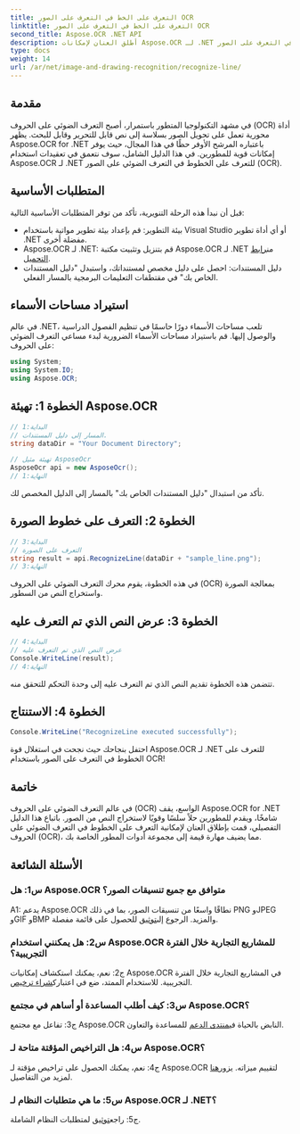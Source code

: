 ```yaml
---
title: التعرف على الخط في التعرف على الصور OCR
linktitle: التعرف على الخط في التعرف على الصور OCR
second_title: Aspose.OCR .NET API
description: أطلق العنان لإمكانات Aspose.OCR لـ .NET في التعرف على الخطوط في التعرف على الصور OCR. دليل المطور لاستخراج النص بسلاسة من الصور.
type: docs
weight: 14
url: /ar/net/image-and-drawing-recognition/recognize-line/
---
```

## مقدمة

في مشهد التكنولوجيا المتطور باستمرار، أصبح التعرف الضوئي على الحروف (OCR) أداة محورية تعمل على تحويل الصور بسلاسة إلى نص قابل للتحرير وقابل للبحث. يظهر Aspose.OCR for .NET باعتباره المرشح الأوفر حظًا في هذا المجال، حيث يوفر إمكانات قوية للمطورين. في هذا الدليل الشامل، سوف نتعمق في تعقيدات استخدام Aspose.OCR لـ .NET للتعرف على الخطوط في التعرف الضوئي على الصور (OCR).

## المتطلبات الأساسية

قبل أن نبدأ هذه الرحلة التنويرية، تأكد من توفر المتطلبات الأساسية التالية:

- بيئة التطوير: قم بإعداد بيئة تطوير مواتية باستخدام Visual Studio أو أي أداة تطوير .NET مفضلة أخرى.
-  Aspose.OCR لـ .NET: قم بتنزيل وتثبيت مكتبة Aspose.OCR لـ .NET من[رابط التحميل](https://releases.aspose.com/ocr/net/).
- دليل المستندات: احصل على دليل مخصص لمستنداتك، واستبدل "دليل المستندات الخاص بك" في مقتطفات التعليمات البرمجية بالمسار الفعلي.

## استيراد مساحات الأسماء

في عالم .NET، تلعب مساحات الأسماء دورًا حاسمًا في تنظيم الفصول الدراسية والوصول إليها. قم باستيراد مساحات الأسماء الضرورية لبدء مساعي التعرف الضوئي على الحروف:

```csharp
using System;
using System.IO;
using Aspose.OCR;
```

## الخطوة 1: تهيئة Aspose.OCR

```csharp
// البداية:1
// المسار إلى دليل المستندات.
string dataDir = "Your Document Directory";

// تهيئة مثيل AsposeOcr
AsposeOcr api = new AsposeOcr();
// النهاية:1
```

تأكد من استبدال "دليل المستندات الخاص بك" بالمسار إلى الدليل المخصص لك.

## الخطوة 2: التعرف على خطوط الصورة

```csharp
// البداية:3
// التعرف على الصورة
string result = api.RecognizeLine(dataDir + "sample_line.png");
// النهاية:3
```

في هذه الخطوة، يقوم محرك التعرف الضوئي على الحروف (OCR) بمعالجة الصورة واستخراج النص من السطور.

## الخطوة 3: عرض النص الذي تم التعرف عليه

```csharp
// البداية:4
// عرض النص الذي تم التعرف عليه
Console.WriteLine(result);
// النهاية:4
```

تتضمن هذه الخطوة تقديم النص الذي تم التعرف عليه إلى وحدة التحكم للتحقق منه.

## الخطوة 4: الاستنتاج

```csharp
Console.WriteLine("RecognizeLine executed successfully");
```

احتفل بنجاحك حيث نجحت في استغلال قوة Aspose.OCR لـ .NET للتعرف على الخطوط في التعرف على الصور باستخدام OCR!

## خاتمة

في عالم التعرف الضوئي على الحروف (OCR) الواسع، يقف Aspose.OCR for .NET شامخًا، ويقدم للمطورين حلاً سلسًا وقويًا لاستخراج النص من الصور. باتباع هذا الدليل التفصيلي، قمت بإطلاق العنان لإمكانية التعرف على الخطوط في التعرف الضوئي على الحروف (OCR)، مما يضيف مهارة قيمة إلى مجموعة أدوات المطور الخاصة بك.

## الأسئلة الشائعة

### س1: هل Aspose.OCR متوافق مع جميع تنسيقات الصور؟

 A1: يدعم Aspose.OCR نطاقًا واسعًا من تنسيقات الصور، بما في ذلك PNG وJPEG وGIF وBMP والمزيد. الرجوع إلى[توثيق](https://reference.aspose.com/ocr/net/) للحصول على قائمة مفصلة.

### س2: هل يمكنني استخدام Aspose.OCR للمشاريع التجارية خلال الفترة التجريبية؟

 ج2: نعم، يمكنك استكشاف إمكانيات Aspose.OCR في المشاريع التجارية خلال الفترة التجريبية. للاستخدام الممتد، ضع في اعتبارك[شراء ترخيص](https://purchase.aspose.com/buy).

### س3: كيف أطلب المساعدة أو أساهم في مجتمع Aspose.OCR؟

 ج3: تفاعل مع مجتمع Aspose.OCR النابض بالحياة في[منتدى الدعم](https://forum.aspose.com/c/ocr/16) للمساعدة والتعاون.

### س4: هل التراخيص المؤقتة متاحة لـ Aspose.OCR؟

ج4: نعم، يمكنك الحصول على تراخيص مؤقتة لـ Aspose.OCR لتقييم ميزاته. يزور[هنا](https://purchase.aspose.com/temporary-license/) لمزيد من التفاصيل.

### س5: ما هي متطلبات النظام لـ Aspose.OCR لـ .NET؟

 ج5: راجع[توثيق](https://reference.aspose.com/ocr/net/) لمتطلبات النظام الشاملة.